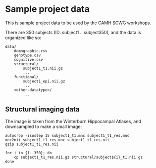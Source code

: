 Sample project data
===================

This is sample project data to be used by the CAMH SCWG workshops. 

There are 350 subjects (ID: subject1 .. subject350), and the data is organized
like so: 

    data/
        demographic.csv 
        genotype.csv
        cognitive.csv
        structural/
            subject1_t1.nii.gz
            ...
        functional/
            subject1_epi.nii.gz
            ...
        <other-datatype>/
            ...

Structural imaging data
-----------------------

The image is taken from the Winterburn Hippocampal Atlases, and downsampled to
make a small image:

    autocrop -isostep 15 subject1_t1.mnc subject1_t1_res.mnc
    mnc2nii subject1_t1_res.mnc subject1_t1_res.nii
    gzip subject1_t1_res.nii

    for i in {1..350}; do 
        cp subject1_t1_res.nii.gz structural/subject${i}_t1.nii.gz
    done
